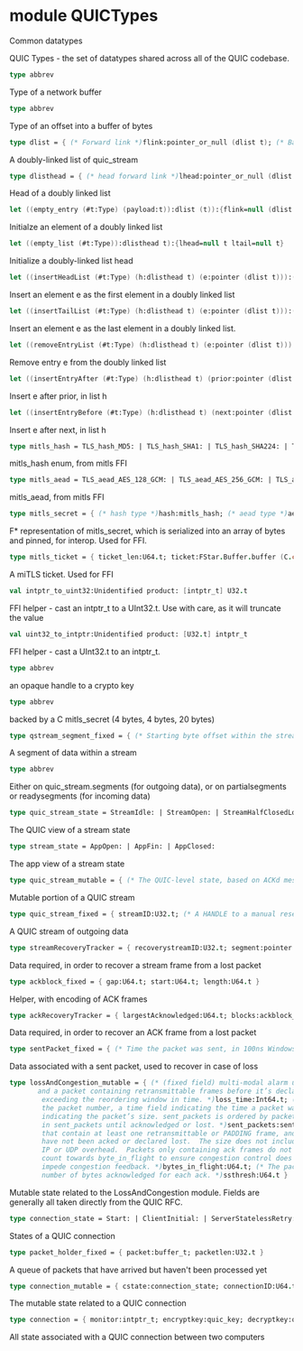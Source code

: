 # module QUICTypes
Common datatypes



QUIC Types - the set of datatypes shared across all of the QUIC codebase.



```fsharp
type abbrev 
```


 Type of a network buffer 

```fsharp
type abbrev 
```


 Type of an offset into a buffer of bytes 

```fsharp
type dlist = { (* Forward link *)flink:pointer_or_null (dlist t); (* Backward link *)blink:pointer_or_null (dlist t); (* payload *)p:t } 
```


 A doubly-linked list of quic_stream 

```fsharp
type dlisthead = { (* head forward link *)lhead:pointer_or_null (dlist t); (* head backward link *)ltail:pointer_or_null (dlist t) } 
```


 Head of a doubly linked list 

```fsharp
let ((empty_entry (#t:Type) (payload:t)):dlist (t)):{flink=null (dlist t) blink=null (dlist t) p=payload}
```


 Initialze an element of a doubly linked list 

```fsharp
let ((empty_list (#t:Type)):dlisthead t):{lhead=null t ltail=null t}
```


 Initialize a doubly-linked list head 

```fsharp
let ((insertHeadList (#t:Type) (h:dlisthead t) (e:pointer (dlist t))):(Stack (dlisthead t) ((requires ((fun _ -> true)))) ((ensures ((fun _ _ _ -> true)))))):if is_null h.lhead then (.()<-(e, 0, {.()(e, 0) with flink=null t blink=null t}); {lhead=e ltail=e}) else (let  next = h.lhead in .()<-(next, 0, {!*(next) with blink=e}); .()<-(e, 0, {.()(e, 0) with flink=next blink=null t}); {lhead=e ltail=h.ltail})
```


 Insert an element e as the first element in a doubly linked list 

```fsharp
let ((insertTailList (#t:Type) (h:dlisthead t) (e:pointer (dlist t))):(Stack (dlisthead t) ((requires ((fun _ -> true)))) ((ensures ((fun _ _ _ -> true)))))):if is_null h.lhead then (.()<-(e, 0, {!*(e) with flink=null t blink=null t}); {lhead=e ltail=e}) else (let  prev = h.ltail in .()<-(prev, 0, {!*(prev) with flink=e}); .()<-(e, 0, {!*(e) with flink=null t blink=prev}); {lhead=h.lhead ltail=e})
```


 Insert an element e as the last element in a doubly linked list. 

```fsharp
let ((removeEntryList (#t:Type) (h:dlisthead t) (e:pointer (dlist t))):(Stack (dlisthead t) ((requires ((fun _ -> true)))) ((ensures ((fun _ _ _ -> true)))))):if =(h.lhead, e) then (if =(h.ltail, e) then ({lhead=null t ltail=null t}) else (let  next = (!*(e)).flink in .()<-(next, 0, {.()(next, 0) with blink=null t}); {lhead=(!*(e)).flink ltail=h.ltail})) else if =(h.ltail, e) then (let  prev = (!*(e)).blink in .()<-(prev, 0, {.()(prev, 0) with flink=null t}); {lhead=h.lhead ltail=(!*(e)).blink}) else (let  next = (!*(e)).flink in let  prev = (!*(e)).blink in .()<-(prev, 0, {.()(prev, 0) with flink=next}); .()<-(next, 0, {.()(next, 0) with blink=prev}); h)
```


 Remove entry e from the doubly linked list 

```fsharp
let ((insertEntryAfter (#t:Type) (h:dlisthead t) (prior:pointer (dlist t)) (e:pointer (dlist t))):(Stack (dlisthead t) ((requires ((fun _ -> true)))) ((ensures ((fun _ _ _ -> true)))))):if =(h.ltail, prior) then (insertTailList h e) else (let  next = (!*(prior)).flink in .()<-(prior, 0, {.()(prior, 0) with flink=e}); .()<-(e, 0, {.()(e, 0) with blink=prior flink=next}); .()<-(next, 0, {.()(next, 0) with blink=e}); h)
```


 Insert e after prior, in list h 

```fsharp
let ((insertEntryBefore (#t:Type) (h:dlisthead t) (next:pointer (dlist t)) (e:pointer (dlist t))):(Stack (dlisthead t) ((requires ((fun _ -> true)))) ((ensures ((fun _ _ _ -> true)))))):if =(h.lhead, next) then (insertHeadList h e) else (let  prior = (!*(next)).blink in .()<-(prior, 0, {.()(prior, 0) with flink=e}); .()<-(e, 0, {.()(e, 0) with blink=prior flink=next}); .()<-(next, 0, {.()(next, 0) with blink=e}); h)
```


 Insert e after next, in list h 

```fsharp
type mitls_hash = TLS_hash_MD5: | TLS_hash_SHA1: | TLS_hash_SHA224: | TLS_hash_SHA256: | TLS_hash_SHA384: | TLS_hash_SHA512: 
```


 mitls_hash enum, from mitls FFI 

```fsharp
type mitls_aead = TLS_aead_AES_128_GCM: | TLS_aead_AES_256_GCM: | TLS_aead_CHACHA20_POLY1305: 
```


 mitls_aead, from mitls FFI 

```fsharp
type mitls_secret = { (* hash type *)hash:mitls_hash; (* aead type *)ae:mitls_aead; (* secret length, in bytes *)secret_length:U32.t; (* secret value *)secret:FStar.Buffer.buffer (C.char) } 
```


 F* representation of mitls_secret, which is serialized into an array of bytes and pinned, for interop.  Used for FFI. 

```fsharp
type mitls_ticket = { ticket_len:U64.t; ticket:FStar.Buffer.buffer (C.char); session_len:U64.t; session:FStar.Buffer.buffer (C.char) } 
```


 A miTLS ticket.  Used for FFI 

```fsharp
val intptr_to_uint32:Unidentified product: [intptr_t] U32.t
```


 FFI helper - cast an intptr_t to a UInt32.t.  Use with care, as it will truncate the value 

```fsharp
val uint32_to_intptr:Unidentified product: [U32.t] intptr_t
```


 FFI helper - cast a UInt32.t to an intptr_t. 

```fsharp
type abbrev 
```


 an opaque handle to a crypto key 

```fsharp
type abbrev 
```


 backed by a C mitls_secret (4 bytes, 4 bytes, 20 bytes) 

```fsharp
type qstream_segment_fixed = { (* Starting byte offset within the stream *)offset:U64.t; (* Actual stream data *)data:buffer_t; (* Length of the stream data in bytes *)datalength:U32.t; (* Is the final segment *)fin:bool; (* Waitable HANDLE, manual-reset, to signal that the data is ready for consumption *)available:intptr_t } 
```


 A segment of data within a stream 

```fsharp
type abbrev 
```


 Either on quic_stream.segments (for outgoing data), or on partialsegments or readysegments (for incoming data) 

```fsharp
type quic_stream_state = StreamIdle: | StreamOpen: | StreamHalfClosedLocal: | StreamHalfClosedRemote: | StreamClosed: 
```


 The QUIC view of a stream state 

```fsharp
type stream_state = AppOpen: | AppFin: | AppClosed: 
```


 The app view of a stream state 

```fsharp
type quic_stream_mutable = { (* The QUIC-level state, based on ACKd messages fromm the peer.  The app state may be quite different. *)state:quic_stream_state; (* The app-level state *)appstate:stream_state; (* Next stream offset where writes will go *)nextWriteOffset:U64.t; (* For throttling stream sends *)maxStreamData:U64.t; (* Data that is ready to send for the first time *)segments:qstream_segment_list; (* Data arriving with offsets above this go into partialsegments *)nextReadOffset:U64.t; (* Data that has been received but is still incomplete *)partialsegments:qstream_segment_list; (* Data that has been recieved and is ready for QUIC_RecvStream() to return *)readysegments:qstream_segment_list } 
```


 Mutable portion of a QUIC stream 

```fsharp
type quic_stream_fixed = { streamID:U32.t; (* A HANDLE to a manual reset event.  Set whenever readysegments is nonempty *)hasDataReady:intptr_t; qsm_state:(pointer quic_stream_mutable) } 
```


 A QUIC stream of outgoing data 

```fsharp
type streamRecoveryTracker = { recoverystreamID:U32.t; segment:pointer qstream_segment } 
```


 Data required, in order to recover a stream frame from a lost packet 

```fsharp
type ackblock_fixed = { gap:U64.t; start:U64.t; length:U64.t } 
```


 Helper, with encoding of ACK frames 

```fsharp
type ackRecoveryTracker = { largestAcknowledged:U64.t; blocks:ackblock_list } 
```


 Data required, in order to recover an ACK frame from a lost packet 

```fsharp
type sentPacket_fixed = { (* Time the packet was sent, in 100ns Windows ticks *)time:Int64.t; packet_number:U64.t; (* Number of retransmittable bytes in this packet *)bytes:UInt16.t; tracker:lossRecoveryTracker_list } 
```


 Data associated with a sent packet, used to recover in case of loss 

```fsharp
type lossAndCongestion_mutable = { (* (fixed field) multi-modal alarm used for loss detection.  A PTP_TIMER *)loss_detection_alarm:intptr_t; (* (fixed field) - a PTP_TIMER *)ping_alarm:intptr_t; (* The number of times the handshake packets have been retransmitted without receiving an ack *)handshake_count:UInt32.t; (* The number of times a tail loss probe has been sent without receiving an ack *)tlp_count:UInt32.t; (* The number of times an rto has been sent without receiving an ack. *)rto_count:UInt32.t; (*The last packet number sent prior to the first retransmission timeout. *)largest_sent_before_rto:U64.t; (* The time the most recent packet was sent. In 100ns Windows ticks*)time_of_last_sent_packet:Int64.t; (* The packet number of the most recently sent packet. *)largest_sent_packet:U64.t; (* The largest packet number acknowledged in an ack frame. *)largest_acked_packet:U64.t; (* The most recent RTT measurement made when receiving an ack for a previously unacked packet *)latest_rtt:Int64.t; (* The smoothed RTT of the connection, computed as described in [RFC6298] *)smoothed_rtt:Int64.t; (* The RTT variance, computed as described in [RFC6298] *)rttvar:Int64.t; (*The largest delta between the largest acked retransmittable packet
       and a packet containing retransmittable frames before it’s declared lost. *)reordering_threshold:U64.t; (* The reordering window as a fraction of max(smoothed_rtt, latest_rtt). *)time_reordering_fraction_numerator:Int64.t; time_reordering_fraction_denominator:Int64.t; (* The time at which the next packet will be considered lost based on early transmit or 
        exceeding the reordering window in time. *)loss_time:Int64.t; (* An association of packet numbers to information about them, including a number field indicating
        the packet number, a time field indicating the time a packet was sent, and a bytes field
        indicating the packet’s size. sent_packets is ordered by packet number, and packets remain
        in sent_packets until acknowledged or lost. *)sent_packets:sentPacket_list; retransmittable_packets_outstanding:UInt32.t; handshake_packets_outstanding:bool; (* The sum of the size in bytes of all sent packets
        that contain at least one retransmittable or PADDING frame, and
        have not been acked or declared lost.  The size does not include
        IP or UDP overhead.  Packets only containing ack frames do not
        count towards byte_in_flight to ensure congestion control does not
        impede congestion feedback. *)bytes_in_flight:U64.t; (* The packet number after which QUIC will no longer be in recovery. *)end_of_recovery:U64.t; (* Maximum number of bytes in flight that may be sent. *)congestion_window:U64.t; (* Slow start threshold in bytes. When the congestion window is below ssthresh, it grows by the 
        number of bytes acknowledged for each ack. *)ssthresh:U64.t } 
```


 Mutable state related to the LossAndCongestion module.  Fields are generally
    all taken directly from the QUIC RFC. 

```fsharp
type connection_state = Start: | ClientInitial: | ServerStatelessRetry: | Cleartext: | Protected: 
```


 States of a QUIC connection 

```fsharp
type packet_holder_fixed = { packet:buffer_t; packetlen:U32.t } 
```


 A queue of packets that have arrived but haven't been processed yet 

```fsharp
type connection_mutable = { cstate:connection_state; connectionID:U64.t; connectionID0RTT:U64.t; mitls_state:quic_state; packetNumber:U64.t; maxReceivedPacketNumber:U64.t; key1rttEncrypt:quic_key; key1rttDecrypt:quic_key; key0rtt:quic_key; stream0BytesReceived:U64.t; defaultMaxStreamData:U64.t; maxData:U64.t; maxStreamID:U32.t; maxPayloadSize:U32.t; pingPending:bool; streams:quic_stream_list; shortHeaderPackets:packet_holder_list; (* count of acks in outgoingAks *)outgoingAckCount:U32.t } 
```


 The mutable state related to a QUIC connection 

```fsharp
type connection = { monitor:intptr_t; encryptkey:quic_key; decryptkey:quic_key; (* A HANDLE to a manual reset event *)dataReadyToSend:intptr_t; (* max count of entries in outgoingAcks allocation *)maxoutgoingAcks:U32.t; outgoingAcks:(pointer U64.t); landc_state:(pointer lossAndCongestion_mutable); csm_state:(pointer connection_mutable) } 
```


 All state associated with a QUIC connection between two computers 

